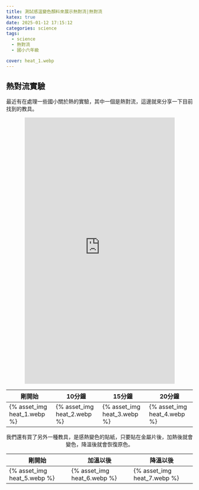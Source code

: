 ```yaml
---
title: 測試感溫變色顏料來展示熱對流|熱對流
katex: true
date: 2025-01-12 17:15:12
categories: science
tags:
  - science
  - 熱對流
  - 國小六年級

cover: heat_1.webp
---
```


## 熱對流實驗

最近有在處理一些國小關於熱的實驗，其中一個是熱對流，這邊就來分享一下目前找到的教具。

<div style="text-align:center">
<iframe width="405" height="720" src="https://www.youtube.com/embed/_jYOZYvbzFI" title="YouTube video player" frameborder="0" allow="accelerometer; autoplay; clipboard-write; encrypted-media; gyroscope; picture-in-picture; web-share" allowfullscreen></iframe>

|剛開始|10分鐘|15分鐘|20分鐘|
|---|---|---|---|
|{% asset_img heat_1.webp %} | {% asset_img heat_2.webp %} | {% asset_img heat_3.webp %} |{% asset_img heat_4.webp %} |

我們還有買了另外一種教具，是感熱變色的貼紙，只要貼在金屬片後，加熱後就會變色，降溫後就會恢復原色。

|剛開始|加溫以後|降溫以後|
|---|---|---|
|{% asset_img heat_5.webp %} | {% asset_img heat_6.webp %} | {% asset_img heat_7.webp %} |
